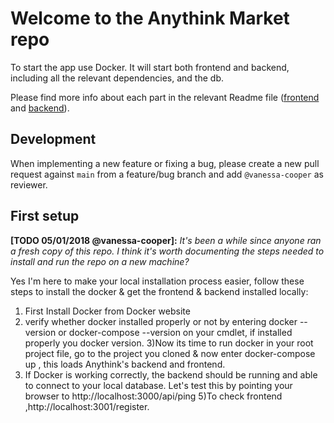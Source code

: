 # Welcome to the Anythink Market repo

To start the app use Docker. It will start both frontend and backend, including all the relevant dependencies, and the db.

Please find more info about each part in the relevant Readme file ([frontend](frontend/readme.md) and [backend](backend/README.md)).

## Development

When implementing a new feature or fixing a bug, please create a new pull request against `main` from a feature/bug branch and add `@vanessa-cooper` as reviewer.

## First setup

**[TODO 05/01/2018 @vanessa-cooper]:** _It's been a while since anyone ran a fresh copy of this repo. I think it's worth documenting the steps needed to install and run the repo on a new machine?_

Yes I'm here to make your local installation process easier, follow these steps to install the docker & get the frontend & backend installed locally:

1. First Install Docker from Docker website
2. verify whether docker installed properly or not by entering docker --version or docker-compose --version on your cmdlet, if installed properly you docker version.
   3)Now its time to run docker in your root project file, go to the project you cloned & now enter docker-compose up , this loads Anythink's backend and frontend.
3. If Docker is working correctly, the backend should be running and able to connect to your local database.
   Let's test this by pointing your browser to http://localhost:3000/api/ping
   5)To check frontend ,http://localhost:3001/register.
